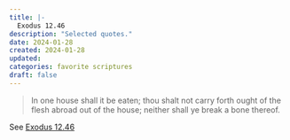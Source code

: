 ```yaml
---
title: |-
  Exodus 12.46
description: "Selected quotes."
date: 2024-01-28
created: 2024-01-28
updated: 
categories: favorite scriptures
draft: false
---
```


> In one house shall it be eaten; thou shalt not carry forth ought of the flesh abroad out of the house; neither shall ye break a bone thereof.

See [Exodus 12.46](https://www.churchofjesuschrist.org/study/scriptures/ot/ex/12?id=p46&lang=eng#p46)